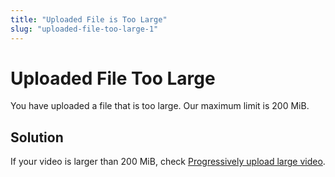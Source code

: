 ```yaml
---
title: "Uploaded File is Too Large"
slug: "uploaded-file-too-large-1"
---
```


Uploaded File Too Large
=======================

You have uploaded a file that is too large. Our maximum limit is 200 MiB.

## Solution

If your video is larger than 200 MiB, check [Progressively upload large video](https://api.video/blog/tutorials/progressively-upload-large-video-files-without-compromising-on-speed/).
